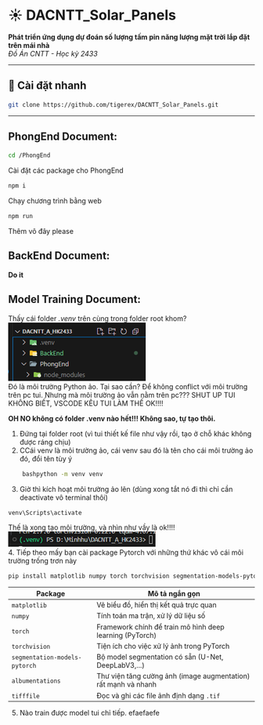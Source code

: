 # ☀️ **DACNTT_Solar_Panels**
**Phát triển ứng dụng dự đoán số lượng tấm pin năng lượng mặt trời lắp đặt trên mái nhà**  
_Đồ Án CNTT - Học kỳ 2433_

---

## 🚀 Cài đặt nhanh

```bash
git clone https://github.com/tigerex/DACNTT_Solar_Panels.git
```
---
## PhongEnd Document:
```bash 
cd /PhongEnd
```
Cài đặt các package cho PhongEnd
```bash
npm i   
```
Chạy chương trình bằng web
```bash
npm run 
```
Thêm vô đây please

## BackEnd Document:
**Do it**

## Model Training Document:
Thấy cái folder *.venv* trên cùng trong folder root khom?  
![Look!](image-1.png)  
Đó là môi trường Python ảo. Tại sao cần? Để không conflict với môi trường trên pc tui. 
Nhưng mà môi trường ảo vẫn nằm trên pc??? SHUT UP TUI KHÔNG BIẾT, VSCODE KÊU TUI LÀM THẾ OK!!!!

**OH NO không có folder .venv nào hết!!! Không sao, tự tạo thôi.**

1. Đứng tại folder root (vì tui thiết kế file như vậy rồi, tạo ở chỗ khác không được ráng chịu)
2. CCái venv là môi trường ảo, cái venv sau đó là tên cho cái môi trường ảo đó, đổi tên tùy ý
```bash 
    bashpython -m venv venv
``` 
3. Giờ thì kích hoạt môi trường ảo lên (dùng xong tắt nó đi thì chỉ cần deactivate vô terminal thôi)
```bash
venv\Scripts\activate
```
Thế là xong tạo môi trường, và nhìn như vầy là ok!!!!  
![Môi trường ảo đang hoạt động](image.png)  
4. Tiếp theo mấy bạn cài package Pytorch với những thứ khác vô cái môi trường trống trơn này
```bash
pip install matplotlib numpy torch torchvision segmentation-models-pytorch albumentations tifffile
```
| Package                       | Mô tả ngắn gọn                                                 |
| ----------------------------- | -------------------------------------------------------------- |
| `matplotlib`                  | Vẽ biểu đồ, hiển thị kết quả trực quan                         |
| `numpy`                       | Tính toán ma trận, xử lý dữ liệu số                            |
| `torch`                       | Framework chính để train mô hình deep learning (PyTorch)       |
| `torchvision`                 | Tiện ích cho việc xử lý ảnh trong PyTorch                      |
| `segmentation-models-pytorch` | Bộ model segmentation có sẵn (U-Net, DeepLabV3,...)            |
| `albumentations`              | Thư viện tăng cường ảnh (image augmentation) rất mạnh và nhanh |
| `tifffile`                    | Đọc và ghi các file ảnh định dạng `.tif`                       |

5. Nào train được model tui chỉ tiếp. efaefaefe